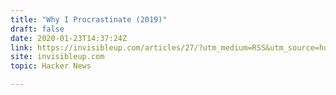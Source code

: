 ```yaml
---
title: "Why I Procrastinate (2019)"
draft: false
date: 2020-01-23T14:37:24Z
link: https://invisibleup.com/articles/27/?utm_medium=RSS&utm_source=hune
site: invisibleup.com
topic: Hacker News  

---
```

